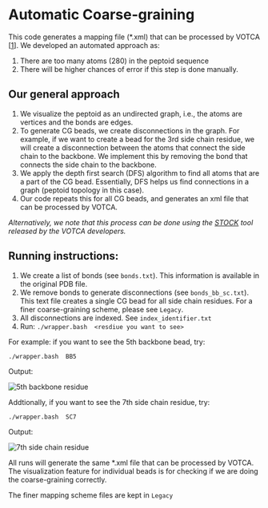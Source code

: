 # Automatic Coarse-graining

This code generates a mapping file (*.xml) that can be processed by VOTCA [[1](https://doi.org/10.1021/ct900369w)]. We developed an automated approach as: 

1. There are too many atoms (280) in the peptoid sequence
2. There will be higher chances of error if this step is done manually. 

## Our general approach

1. We visualize the peptoid as an undirected graph, i.e., the atoms are vertices and the bonds are edges.
2. To generate CG beads, we create disconnections in the graph. For example, if we want to create a bead for the 3rd side chain residue, we will create a disconnection between the atoms that connect the side chain to the backbone. We implement this by removing the bond that connects the side chain to the backbone. 
3. We apply the depth first search (DFS) algorithm to find all atoms that are a part of the CG bead. Essentially, DFS helps us find connections in a graph (peptoid topology in this case). 
4. Our code repeats this for all CG beads, and generates an xml file that can be processed by VOTCA. 

*Alternatively, we note that this process can be done using the [STOCK](http://stock.cmm.ki.si/) tool released by the VOTCA developers.*

 
## Running instructions: 

1. We create a list of bonds (see `bonds.txt`). This information is available in the original PDB file. 
2. We remove bonds to generate disconnections (see `bonds_bb_sc.txt`). This text file creates a single CG bead for all side chain residues. For a finer coarse-graining scheme, please see `Legacy`. 
3. All disconnections are indexed. See `index_identifier.txt`
4. Run: ``` ./wrapper.bash  <resdiue you want to see> ```

For example: if you want to see the 5th backbone bead, try: 

```./wrapper.bash  BB5```

Output: 

![5th backbone residue](BB5.png)


Addtionally, if you want to see the 7th side chain residue, try: 

```./wrapper.bash  SC7```

Output:

![7th side chain residue](SC7.png)

All runs will generate the same *.xml file that can be processed by VOTCA. The visualization feature for individual beads is for checking if we are doing the coarse-graining correctly. 

The finer mapping scheme files are kept in `Legacy`

